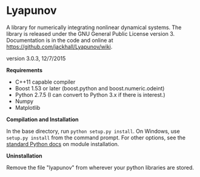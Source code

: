 Lyapunov
========

A library for numerically integrating nonlinear dynamical systems. 
The library is released under the GNU General Public License version 3.
Documentation is in the code and online at https://github.com/jackhall/Lyapunov/wiki.

version 3.0.3, 12/7/2015

**Requirements**

* C++11 capable compiler
* Boost 1.53 or later (boost.python and boost.numeric.odeint)
* Python 2.7.5 (I can convert to Python 3.x if there is interest.)
* Numpy
* Matplotlib


**Compilation and Installation**

In the base directory, run `python setup.py install`. 
On Windows, use `setup.py install` from the command prompt.
For other options, see the [standard Python docs](http://docs.python.org/2/install/index.html#install-index) on module installation.


**Uninstallation**

Remove the file "lyapunov" from wherever your python libraries are stored. 
